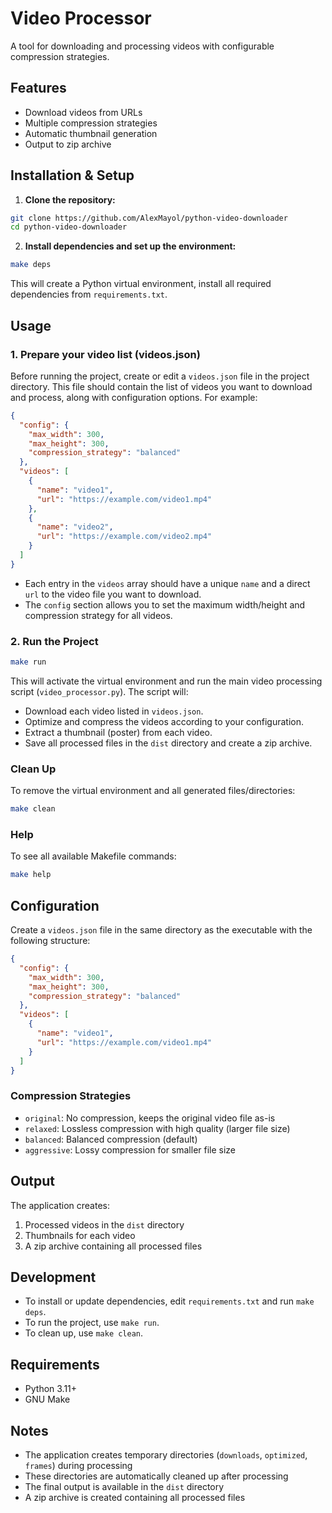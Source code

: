 # Video Processor

A tool for downloading and processing videos with configurable compression strategies.

## Features

- Download videos from URLs
- Multiple compression strategies
- Automatic thumbnail generation
- Output to zip archive

## Installation & Setup

1. **Clone the repository:**

```bash
git clone https://github.com/AlexMayol/python-video-downloader
cd python-video-downloader
```

2. **Install dependencies and set up the environment:**

```bash
make deps
```

This will create a Python virtual environment, install all required dependencies from `requirements.txt`.

## Usage

### 1. Prepare your video list (videos.json)

Before running the project, create or edit a `videos.json` file in the project directory. This file should contain the list of videos you want to download and process, along with configuration options. For example:

```json
{
  "config": {
    "max_width": 300,
    "max_height": 300,
    "compression_strategy": "balanced"
  },
  "videos": [
    {
      "name": "video1",
      "url": "https://example.com/video1.mp4"
    },
    {
      "name": "video2",
      "url": "https://example.com/video2.mp4"
    }
  ]
}
```

- Each entry in the `videos` array should have a unique `name` and a direct `url` to the video file you want to download.
- The `config` section allows you to set the maximum width/height and compression strategy for all videos.

### 2. Run the Project

```bash
make run
```

This will activate the virtual environment and run the main video processing script (`video_processor.py`). The script will:

- Download each video listed in `videos.json`.
- Optimize and compress the videos according to your configuration.
- Extract a thumbnail (poster) from each video.
- Save all processed files in the `dist` directory and create a zip archive.

### Clean Up

To remove the virtual environment and all generated files/directories:

```bash
make clean
```

### Help

To see all available Makefile commands:

```bash
make help
```

## Configuration

Create a `videos.json` file in the same directory as the executable with the following structure:

```json
{
  "config": {
    "max_width": 300,
    "max_height": 300,
    "compression_strategy": "balanced"
  },
  "videos": [
    {
      "name": "video1",
      "url": "https://example.com/video1.mp4"
    }
  ]
}
```

### Compression Strategies

- `original`: No compression, keeps the original video file as-is
- `relaxed`: Lossless compression with high quality (larger file size)
- `balanced`: Balanced compression (default)
- `aggressive`: Lossy compression for smaller file size

## Output

The application creates:

1. Processed videos in the `dist` directory
2. Thumbnails for each video
3. A zip archive containing all processed files

## Development

- To install or update dependencies, edit `requirements.txt` and run `make deps`.
- To run the project, use `make run`.
- To clean up, use `make clean`.

## Requirements

- Python 3.11+
- GNU Make

## Notes

- The application creates temporary directories (`downloads`, `optimized`, `frames`) during processing
- These directories are automatically cleaned up after processing
- The final output is available in the `dist` directory
- A zip archive is created containing all processed files
